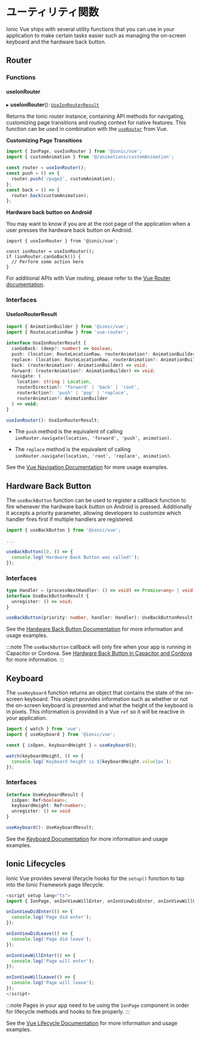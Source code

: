 # ユーティリティ関数

Ionic Vue ships with several utility functions that you can use in your application to make certain tasks easier such as managing the on-screen keyboard and the hardware back button.

## Router

### Functions

#### useIonRouter

▸ **useIonRouter**(): [`UseIonRouterResult`](#useionrouterresult)

Returns the Ionic router instance, containing API methods for navigating, customizing page transitions and routing context for native features. This function can be used in combination with the [`useRouter`](https://router.vuejs.org/api/index.html#userouter) from Vue.

**Customizing Page Transitions**

```js
import { IonPage, useIonRouter } from '@ionic/vue';
import { customAnimation } from '@/animations/customAnimation';

const router = useIonRouter();
const push = () => {
  router.push('/page2', customAnimation);
};
const back = () => {
  router.back(customAnimation);
};
```

**Hardware back button on Android**

You may want to know if you are at the root page of the application when a user presses the hardware back button on Android.

```tsx
import { useIonRouter } from '@ionic/vue';

const ionRouter = useIonRouter();
if (ionRouter.canGoBack()) {
  // Perform some action here
}
```

For additional APIs with Vue routing, please refer to the [Vue Router documentation](https://router.vuejs.org/api/index.html).

### Interfaces

#### UseIonRouterResult

```ts
import { AnimationBuilder } from '@ionic/vue';
import { RouteLocationRaw } from 'vue-router';

interface UseIonRouterResult {
  canGoBack: (deep?: number) => boolean;
  push: (location: RouteLocationRaw, routerAnimation?: AnimationBuilder) => void;
  replace: (location: RouteLocationRaw, routerAnimation?: AnimationBuilder) => void;
  back: (routerAnimation?: AnimationBuilder) => void;
  forward: (routerAnimation?: AnimationBuilder) => void;
  navigate: (
    location: string | Location,
    routerDirection?: 'forward' | 'back' | 'root',
    routerAction?: 'push' | 'pop' | 'replace',
    routerAnimation?: AnimationBuilder
  ) => void;
}

useIonRouter(): UseIonRouterResult;
```

- The `push` method is the equivalent of calling `ionRouter.navigate(location, 'forward', 'push', animation)`.

- The `replace` method is the equivalent of calling `ionRouter.navigate(location, 'root', 'replace', animation)`.

See the [Vue Navigation Documentation](./navigation#navigating-using-useionrouter) for more usage examples.

## Hardware Back Button

The `useBackButton` function can be used to register a callback function to fire whenever the hardware back button on Android is pressed. Additionally it accepts a priority parameter, allowing developers to customize which handler fires first if multiple handlers are registered.

```js
import { useBackButton } from '@ionic/vue';

...

useBackButton(10, () => {
  console.log('Hardware Back Button was called!');
});
```

### Interfaces

```ts
type Handler = (processNextHandler: () => void) => Promise<any> | void | null;
interface UseBackButtonResult {
  unregister: () => void;
}

useBackButton(priority: number, handler: Handler): UseBackButtonResult;
```

See the [Hardware Back Button Documentation](../developing/hardware-back-button) for more information and usage examples.

:::note
The `useBackButton` callback will only fire when your app is running in Capacitor or Cordova. See [Hardware Back Button in Capacitor and Cordova](../developing/hardware-back-button#hardware-back-button-in-capacitor-and-cordova) for more information.
:::

## Keyboard

The `useKeyboard` function returns an object that contains the state of the on-screen keyboard. This object provides information such as whether or not the on-screen keyboard is presented and what the height of the keyboard is in pixels. This information is provided in a Vue `ref` so it will be reactive in your application.

```js
import { watch } from 'vue';
import { useKeyboard } from '@ionic/vue';

const { isOpen, keyboardHeight } = useKeyboard();

watch(keyboardHeight, () => {
  console.log(`Keyboard height is ${keyboardHeight.value}px`);
});
```

### Interfaces

```ts
interface UseKeyboardResult {
  isOpen: Ref<boolean>;
  keyboardHeight: Ref<number>;
  unregister: () => void
}

useKeyboard(): UseKeyboardResult;
```

See the [Keyboard Documentation](../developing/keyboard) for more information and usage examples.

## Ionic Lifecycles

Ionic Vue provides several lifecycle hooks for the `setup()` function to tap into the Ionic Framework page lifecycle.

```js
<script setup lang="ts">
import { IonPage, onIonViewWillEnter, onIonViewDidEnter, onIonViewWillLeave, onIonViewDidLeave } from '@ionic/vue';

onIonViewDidEnter(() => {
  console.log('Page did enter');
});

onIonViewDidLeave(() => {
  console.log('Page did leave');
});

onIonViewWillEnter(() => {
  console.log('Page will enter');
});

onIonViewWillLeave(() => {
  console.log('Page will leave');
});
</script>
```

:::note
Pages in your app need to be using the `IonPage` component in order for lifecycle methods and hooks to fire properly.
:::

See the [Vue Lifecycle Documentation](./lifecycle) for more information and usage examples.
